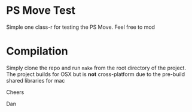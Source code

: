 PS Move Test
==========
Simple one class-r for testing the PS Move. Feel free to mod

Compilation
==========
Simply clone the repo and run `make` from the root directory of the project. The project builds for OSX but is **not** cross-platform due to the pre-build shared libraries for mac

Cheers

Dan
